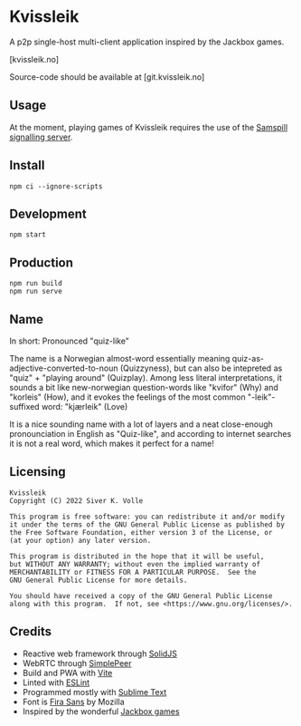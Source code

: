 
# Kvissleik


A p2p single-host multi-client application inspired by the Jackbox games. 

[kvissleik.no]

Source-code should be available at [git.kvissleik.no]

## Usage

At the moment, playing games of Kvissleik requires the use of the [Samspill signalling server](https://git.kvissleik.no/samspill/file/README.md.html).


## Install
```
npm ci --ignore-scripts
```

## Development
```
npm start
```

## Production
```
npm run build
npm run serve
```

## Name

In short: Pronounced "quiz-like"

The name is a Norwegian almost-word essentially meaning quiz-as-adjective-converted-to-noun (Quizzyness), but can also be intepreted as "quiz" + "playing around" (Quizplay). Among less literal interpretations, it sounds a bit like new-norwegian question-words like "kvifor" (Why) and "korleis" (How), and it evokes the feelings of the most common "-leik"-suffixed word: "kjærleik" (Love)

It is a nice sounding name with a lot of layers and a neat close-enough pronounciation in English as "Quiz-like", and according to internet searches it is not a real word, which makes it perfect for a name!

## Licensing

	Kvissleik
	Copyright (C) 2022 Siver K. Volle
	
	This program is free software: you can redistribute it and/or modify
	it under the terms of the GNU General Public License as published by
	the Free Software Foundation, either version 3 of the License, or
	(at your option) any later version.
	
	This program is distributed in the hope that it will be useful,
	but WITHOUT ANY WARRANTY; without even the implied warranty of
	MERCHANTABILITY or FITNESS FOR A PARTICULAR PURPOSE.  See the
	GNU General Public License for more details.
	
	You should have received a copy of the GNU General Public License
	along with this program.  If not, see <https://www.gnu.org/licenses/>.


## Credits

* Reactive web framework through [SolidJS](https://www.solidjs.com/)
* WebRTC through [SimplePeer](https://github.com/feross/simple-peer)
* Build and PWA with [Vite](https://github.com/vitejs/vite)
* Linted with [ESLint](https://eslint.org/)
* Programmed mostly with [Sublime Text](https://www.sublimetext.com/)
* Font is [Fira Sans](https://mozilla.github.io/Fira/) by Mozilla
* Inspired by the wonderful [Jackbox games](https://www.jackboxgames.com/)